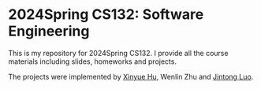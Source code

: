 # 2024Spring CS132: Software Engineering
This is my repository for 2024Spring CS132. I provide all the course materials including slides, homeworks and projects.

The projects were implemented by [Xinyue Hu](https://github.com/HuNianlan), Wenlin Zhu and [Jintong Luo](https://github.com/hitomi7929).

